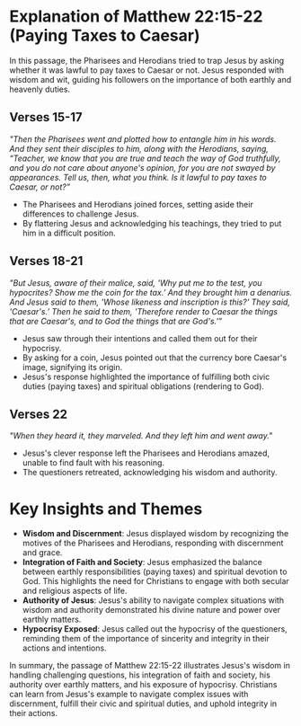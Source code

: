 # Explanation of Matthew 22:15-22 (Paying Taxes to Caesar)

In this passage, the Pharisees and Herodians tried to trap Jesus by asking whether it was lawful to pay taxes to Caesar or not. Jesus responded with wisdom and wit, guiding his followers on the importance of both earthly and heavenly duties.

## Verses 15-17

*"Then the Pharisees went and plotted how to entangle him in his words. And they sent their disciples to him, along with the Herodians, saying, “Teacher, we know that you are true and teach the way of God truthfully, and you do not care about anyone's opinion, for you are not swayed by appearances. Tell us, then, what you think. Is it lawful to pay taxes to Caesar, or not?”*

- The Pharisees and Herodians joined forces, setting aside their differences to challenge Jesus.
- By flattering Jesus and acknowledging his teachings, they tried to put him in a difficult position.

## Verses 18-21

*"But Jesus, aware of their malice, said, 'Why put me to the test, you hypocrites? Show me the coin for the tax.’ And they brought him a denarius. And Jesus said to them, 'Whose likeness and inscription is this?’ They said, 'Caesar's.’ Then he said to them, 'Therefore render to Caesar the things that are Caesar's, and to God the things that are God's.'”*

- Jesus saw through their intentions and called them out for their hypocrisy.
- By asking for a coin, Jesus pointed out that the currency bore Caesar's image, signifying its origin.
- Jesus's response highlighted the importance of fulfilling both civic duties (paying taxes) and spiritual obligations (rendering to God).

## Verses 22

*"When they heard it, they marveled. And they left him and went away."*

- Jesus's clever response left the Pharisees and Herodians amazed, unable to find fault with his reasoning.
- The questioners retreated, acknowledging his wisdom and authority.

# Key Insights and Themes

- **Wisdom and Discernment**: Jesus displayed wisdom by recognizing the motives of the Pharisees and Herodians, responding with discernment and grace.
- **Integration of Faith and Society**: Jesus emphasized the balance between earthly responsibilities (paying taxes) and spiritual devotion to God. This highlights the need for Christians to engage with both secular and religious aspects of life.
- **Authority of Jesus**: Jesus's ability to navigate complex situations with wisdom and authority demonstrated his divine nature and power over earthly matters.
- **Hypocrisy Exposed**: Jesus called out the hypocrisy of the questioners, reminding them of the importance of sincerity and integrity in their actions and intentions.

In summary, the passage of Matthew 22:15-22 illustrates Jesus's wisdom in handling challenging questions, his integration of faith and society, his authority over earthly matters, and his exposure of hypocrisy. Christians can learn from Jesus's example to navigate complex issues with discernment, fulfill their civic and spiritual duties, and uphold integrity in their actions.